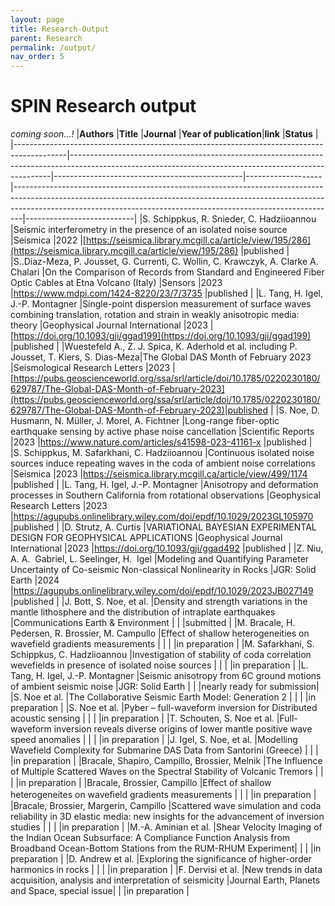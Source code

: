 ```yaml
---
layout: page
title: Research-Output 
parent: Research
permalink: /output/
nav_order: 5
---
```


# SPIN Research output
_coming soon...!_
|**Authors**                                                                                    |**Title**                                                                                                                                                  |**Journal**                                        |**Year of publication**|**link**                                                                                                                                                                                                                                        |**Status**                     |
|-------------------------------------------------------------------------------------------|-------------------------------------------------------------------------------------------------------------------------------------------------------|-----------------------------------------------|-------------------|--------------------------------------------------------------------------------------------------------------------------------------------------------------------------------------------------------------------------------------------|---------------------------|
|S. Schippkus, R. Snieder, C. Hadziioannou                                                  |Seismic interferometry in the presence of an isolated noise source                                                                                     |Seismica                                       |2022               |[https://seismica.library.mcgill.ca/article/view/195/286](https://seismica.library.mcgill.ca/article/view/195/286)                                                                                                                          |published                  |
|S..Diaz-Meza, P. Jousset, G. Currenti, C. Wollin, C. Krawczyk, A. Clarke A. Chalari        |On the Comparison of Records from Standard and Engineered Fiber Optic Cables at Etna Volcano (Italy)                                                   |Sensors                                        |2023               |https://www.mdpi.com/1424-8220/23/7/3735                                                                                                                                                                                                    |published                  |
|L. Tang, H. Igel, J.-P. Montagner                                                          |Single-point dispersion measurement of surface waves combining translation, rotation and strain in weakly anisotropic media: theory                    |Geophysical Journal International              |2023               |[https://doi.org/10.1093/gji/ggad199](https://doi.org/10.1093/gji/ggad199)                                                                                                                                                                  |published                  |
|Wuestefeld A., Z. J. Spica, K. Aderhold et al. including P. Jousset, T. Kiers, S. Dias-Meza|The Global DAS Month of February 2023                                                                                                                  |Seismological Research Letters                 |2023               |[https://pubs.geoscienceworld.org/ssa/srl/article/doi/10.1785/0220230180/629787/The-Global-DAS-Month-of-February-2023](https://pubs.geoscienceworld.org/ssa/srl/article/doi/10.1785/0220230180/629787/The-Global-DAS-Month-of-February-2023)|published                  |
|S. Noe, D. Husmann, N. Müller, J. Morel, A. Fichtner                                       |Long-range fiber-optic earthquake sensing by active phase noise cancellation                                                                           |Scientific Reports                             |2023               |https://www.nature.com/articles/s41598-023-41161-x                                                                                                                                                                                          |published                  |
|S. Schippkus, M. Safarkhani, C. Hadziioannou                                               |Continuous isolated noise sources induce repeating waves in the coda of ambient noise correlations                                                   |Seismica                                       |2023               |https://seismica.library.mcgill.ca/article/view/499/1174                                                                                                                                                                                    |published                  |
|L. Tang, H. Igel, J.-P. Montagner                                                          |Anisotropy and deformation processes in Southern California from rotational observations                                                               |Geophysical Research Letters                   |2023               |https://agupubs.onlinelibrary.wiley.com/doi/epdf/10.1029/2023GL105970                                                                                                                                                                       |published                  |
|D. Strutz, A. Curtis                                                                       |VARIATIONAL BAYESIAN EXPERIMENTAL DESIGN FOR GEOPHYSICAL APPLICATIONS                                                                                  |Geophysical Journal International              |2023               |https://doi.org/10.1093/gji/ggad492                                                                                                                                                                                                         |published                  |
|Z. Niu, A. A.  Gabriel, L. Seelinger, H.  Igel                                             |Modeling and Quantifying Parameter Uncertainty of Co-seismic Non-classical Nonlinearity in Rocks                                                       |JGR: Solid Earth                               |2024               |https://agupubs.onlinelibrary.wiley.com/doi/epdf/10.1029/2023JB027149                                                                                                                                                                       |published                  |
|J. Bott, S. Noe, et al.                                                                    |Density and strength variations in the mantle lithosphere and the distribution of intraplate earthquakes                                               |Communications Earth & Environment             |                   |                                                                                                                                                                                                                                            |submitted                  |
|M. Bracale, H. Pedersen, R. Brossier, M. Campullo                                          |Effect of shallow heterogeneities on wavefield gradients measurements                                                                                  |                                               |                   |                                                                                                                                                                                                                                            |in preparation             |
|M. Safarkhani, S. Schippkus, C. Hadziioannou                                               |Investigation of stability of coda correlation wevefields in presence of isolated noise sources                                                        |                                               |                   |                                                                                                                                                                                                                                            |in preparation             |
|L. Tang, H. Igel, J.-P. Montagner                                                          |Seismic anisotropy from 6C ground motions of ambient seismic noise                                                                                     |JGR: Solid Earth                               |                   |                                                                                                                                                                                                                                            |nearly ready for submission|
|S. Noe et al.                                                                              |The Collaborative Seismic Earth Model: Generation 2                                                                                                    |                                               |                   |                                                                                                                                                                                                                                            |in preparation             |
|S. Noe et al.                                                                              |Pyber – full-waveform inversion for Distributed acoustic sensing                                                                                       |                                               |                   |                                                                                                                                                                                                                                            |in preparation             |
|T. Schouten, S. Noe et al.                                                                 |Full-waveform inversion reveals diverse origins of lower mantle positive wave speed anomalies                                                          |                                               |                   |                                                                                                                                                                                                                                            |in preparation             |
|J. Igel, S. Noe, et al.                                                                    |Modelling Wavefield Complexity for Submarine DAS Data from Santorini (Greece)                                                                          |                                               |                   |                                                                                                                                                                                                                                            |in preparation             |
|Bracale, Shapiro, Campillo, Brossier, Melnik                                               |The Influence of Multiple Scattered Waves on the Spectral Stability of Volcanic Tremors                                                                |                                               |                   |                                                                                                                                                                                                                                            |in preparation             |
|Bracale, Brossier, Campillo                                                                |Eﬀect of shallow heterogeneites on waveﬁeld gradients measurements                                                                                     |                                               |                   |                                                                                                                                                                                                                                            |in preparation             |
|Bracale, Brossier, Margerin, Campillo                                                      |Scattered wave simulation and coda reliability in 3D elastic media: new insights for the advancement of inversion studies                              |                                               |                   |                                                                                                                                                                                                                                            |in preparation             |
|M.-A. Aminian et al.                                                                       |Shear Velocity Imaging of the Indian Ocean Subsurface: A Compliance Function Analysis from Broadband Ocean-Bottom Stations from the RUM-RHUM Experiment|                                               |                   |                                                                                                                                                                                                                                            |in preparation             |
|D. Andrew et al.                                                                           |Exploring the significance of higher-order harmonics in rocks                                                                                          |                                               |                   |                                                                                                                                                                                                                                            |in preparation             |
|F. Dervisi et al.                                                                          |New trends in data acquisition, analysis and interpretation of seismicity                                                                              |Journal Earth, Planets and Space, special issue|                   |                                                                                                                                                                                                                                            |in preparation             |

